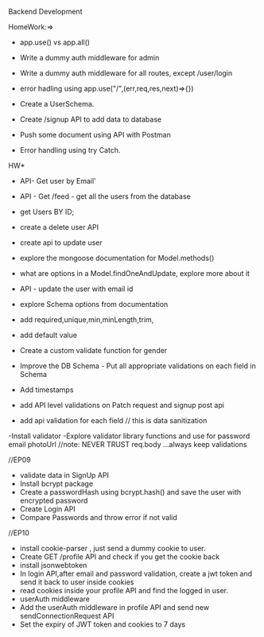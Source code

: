 Backend Development

<!-- CJS vs MJS module -->
<!-- sync or async, non-strict and script -->
<!-- calculator folder to export them in one go -->


<!-- DOminos Example -->

HomeWork:=>
- app.use() vs app.all()
- Write a dummy auth middleware for admin
- Write a dummy auth middleware for all routes, except /user/login
- error hadling using app.use("/",(err,req,res,next)=>{})

- Create a UserSchema.

- Create /signup API to add data to database
- Push some document using API with Postman
- Error handling using try Catch.

HW*
- API- Get user by Email'
- API - Get /feed - get all the users from the database
- get Users BY ID;
- create a delete user API
- create api to update user
- explore the mongoose documentation for Model.methods()
- what are options in a Model.findOneAndUpdate, explore more about it
- API - update the user with email id

- explore Schema options from documentation
- add required,unique,min,minLength,trim,
- add default value
- Create a custom validate function for gender
- Improve the DB Schema - Put all appropriate validations on each field in Schema
- Add timestamps

- add API level validations on Patch request and signup post api
- add api validation for each field
// this is data sanitization

-Install validator 
-Explore validator library functions and use for password email photoUrl
//note: NEVER TRUST req.body  ...always keep validations

//EP09
- validate data in SignUp API
- Install bcrypt package
- Create a passwordHash using bcrypt.hash() and save the user with encrypted password
- Create Login API
- Compare Passwords and throw error if not valid

//EP10
- install cookie-parser , just send a dummy cookie to user.
- Create GET /profile API and check if you get the cookie back
- install jsonwebtoken
- In login API,after email and password validation,  create a jwt token and send it back to user inside cookies
- read cookies inside  your profile API and find the logged in user.
- userAuth middleware
- Add the userAuth middleware in profile API and send new sendConnectionRequest API
- Set the expiry of JWT token and cookies to 7 days